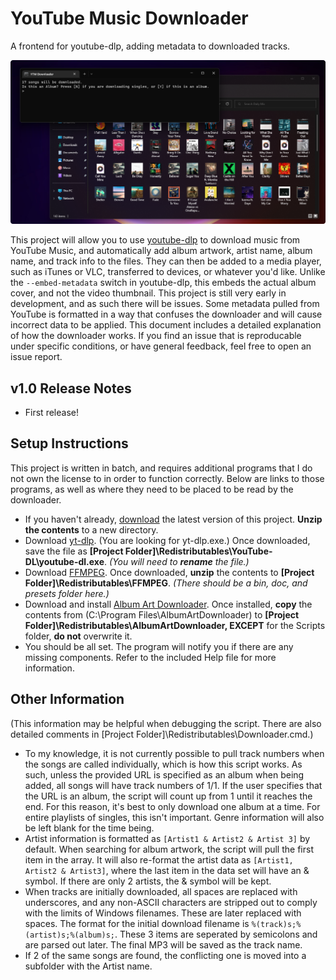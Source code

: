# YouTube Music Downloader
A frontend for youtube-dlp, adding metadata to downloaded tracks.

<img src="https://raw.githubusercontent.com/Tech-How/YouTube-Music-Downloader/main/images/repo/readme/1.png"/>

This project will allow you to use [youtube-dlp](https://github.com/yt-dlp/yt-dlp) to download music from YouTube Music, and automatically add album artwork, artist name, album name, and track info to the files. They can then be added to a media player, such as iTunes or VLC, transferred to devices, or whatever you'd like. Unlike the `--embed-metadata` switch in youtube-dlp, this embeds the actual album cover, and not the video thumbnail. This project is still very early in development, and as such there will be issues. Some metadata pulled from YouTube is formatted in a way that confuses the downloader and will cause incorrect data to be applied. This document includes a detailed explanation of how the downloader works. If you find an issue that is reproducable under specific conditions, or have general feedback, feel free to open an issue report.

## v1.0 Release Notes
- First release!

## Setup Instructions
This project is written in batch, and requires additional programs that I do not own the license to in order to function correctly. Below are links to those programs, as well as where they need to be placed to be read by the downloader.
- If you haven't already, [download](https://github.com/Tech-How/YouTube-Music-Downloader/releases) the latest version of this project. **Unzip the contents** to a new directory.
- Download [yt-dlp](https://github.com/yt-dlp/yt-dlp/releases). (You are looking for yt-dlp.exe.) Once downloaded, save the file as **[Project Folder]\Redistributables\YouTube-DL\youtube-dl.exe**. _(You will need to **rename** the file.)_
- Download [FFMPEG](https://github.com/GyanD/codexffmpeg/releases/download/2021-02-07-git-a52b9464e4/ffmpeg-2021-02-07-git-a52b9464e4-full_build.zip). Once downloaded, **unzip** the contents to **[Project Folder]\Redistributables\FFMPEG**. _(There should be a bin, doc, and presets folder here.)_
- Download and install [Album Art Downloader](https://sourceforge.net/projects/album-art/). Once installed, **copy** the contents from (C:\Program Files\AlbumArtDownloader) to **[Project Folder]\Redistributables\AlbumArtDownloader, EXCEPT** for the Scripts folder, **do not** overwrite it.
- You should be all set. The program will notify you if there are any missing components. Refer to the included Help file for more information.

## Other Information
(This information may be helpful when debugging the script. There are also detailed comments in [Project Folder]\Redistributables\Downloader.cmd.)
- To my knowledge, it is not currently possible to pull track numbers when the songs are called individually, which is how this script works. As such, unless the provided URL is specified as an album when being added, all songs will have track numbers of 1/1. If the user specifies that the URL is an album, the script will count up from 1 until it reaches the end. For this reason, it's best to only download one album at a time. For entire playlists of singles, this isn't important. Genre information will also be left blank for the time being.
- Artist information is formatted as `[Artist1 & Artist2 & Artist 3]` by default. When searching for album artwork, the script will pull the first item in the array. It will also re-format the artist data as `[Artist1, Artist2 & Artist3]`, where the last item in the data set will have an & symbol. If there are only 2 artists, the & symbol will be kept.
- When tracks are initially downloaded, all spaces are replaced with underscores, and any non-ASCII characters are stripped out to comply with the limits of Windows filenames. These are later replaced with spaces. The format for the initial download filename is `%(track)s;%(artist)s;%(album)s;`. These 3 items are seperated by semicolons and are parsed out later. The final MP3 will be saved as the track name.
- If 2 of the same songs are found, the conflicting one is moved into a subfolder with the Artist name.
